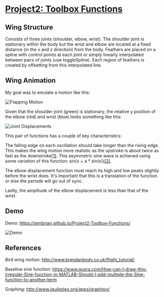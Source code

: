 # [Project2: Toolbox Functions](https://github.com/CIS700-Procedural-Graphics/Project2-Toolbox-Functions)

## Wing Structure
Consists of three joints (shoulder, elbow, wrist). The shoulder joint is stationary within the body but the wrist and elbow are located at a fixed distance (in the x and z direction) from the body. Feathers are placed on a spline with control points at each joint or simply linearly interpolated between pairs of joints (use toggleSpline). Each region of feathers is created by offsetting from this interpolated line.

## Wing Animation
My goal was to emulate a motion like this:

![Flapping Motion](https://i.imgur.com/F0Ms1qz.png)

Given that the shoulder joint (green) is stationary, the relative y position of the elbow (red) and wrist (blue) looks something like this:

![Joint Displacements](https://i.imgur.com/vb2zfz0.png)

This pair of functions has a couple of key characteristics:

The falling edge on each oscillation should take longer than the rising edge. This makes the wing motion more realistic as the upstroke is about twice as fast as the downstroke[\[1\]](http://www.brendanbody.co.uk/flight_tutorial/). This asymmetric sine wave is achieved using some variation of this function: sin(x + a * sin(x))[\[2\]](https://www.quora.com/How-can-I-draw-this-irregular-Sine-function-in-MATLAB-Should-I-add-multiple-the-Sine-function-to-another-term).

The elbow displacement function must reach its high and low peaks slightly before the wrist does. It's important that this is a translation of the function or else the periods will go out of sync.

Lastly, the amplitude of the elbow displacement is less than that of the wrist.

## Demo
Demo: https://iambrian.github.io/Project2-Toolbox-Functions/

![Demo](https://i.imgur.com/VuYbEaP.gif)

## References
Bird wing motion: http://www.brendanbody.co.uk/flight_tutorial/

Baseline sine function: https://www.quora.com/How-can-I-draw-this-irregular-Sine-function-in-MATLAB-Should-I-add-multiple-the-Sine-function-to-another-term

Graphing: http://www.iquilezles.org/apps/graphtoy/
